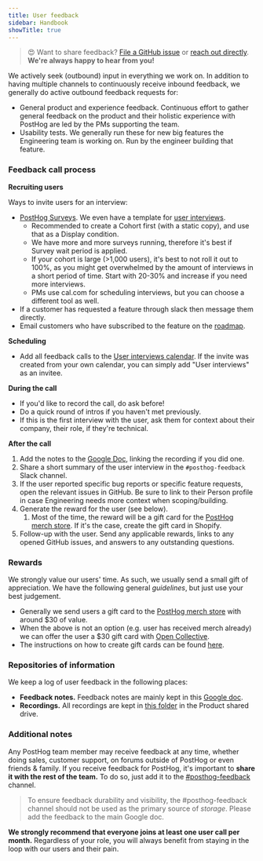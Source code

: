 ```yaml
---
title: User feedback
sidebar: Handbook
showTitle: true
---
```


> 😍 Want to share feedback? [File a GitHub issue](https://github.com/PostHog) or [reach out directly](https://app.posthog.com/home#supportModal). **We're always happy to hear from you!**

We actively seek (outbound) input in everything we work on. In addition to having multiple channels to continuously receive inbound feedback, we generally do active outbound feedback requests for:
- General product and experience feedback. Continuous effort to gather general feedback on the product and their holistic experience with PostHog are led by the PMs supporting the team.
- Usability tests. We generally run these for new big features the Engineering team is working on. Run by the engineer building that feature.

### Feedback call process

**Recruiting users**

Ways to invite users for an interview:
- [PostHog Surveys](https://app.posthog.com/survey_templates). We even have a template for [user interviews](/templates/user-interview).
   - Recommended to create a Cohort first (with a static copy), and use that as a Display condition.
   - We have more and more surveys running, therefore it's best if Survey wait period is applied.
   - If your cohort is large (>1,000 users), it's best to not roll it out to 100%, as you might get overwhelmed by the amount of interviews in a short period of time. Start with 20-30% and increase if you need more interviews.
   - PMs use cal.com for scheduling interviews, but you can choose a different tool as well.
- If a customer has requested a feature through slack then message them directly.
- Email customers who have subscribed to the feature on the [roadmap](/roadmap).

**Scheduling**
- Add all feedback calls to the [User interviews calendar](https://calendar.google.com/calendar/?cid=Y19tczllaWN1Ym92ZGgxYWhzNmtoY2xpNTQ3b0Bncm91cC5jYWxlbmRhci5nb29nbGUuY29t). If the invite was created from your own calendar, you can simply add "User interviews" as an invitee.

**During the call**
- If you'd like to record the call, do ask before!
- Do a quick round of intros if you haven't met previously.
- If this is the first interview with the user, ask them for context about their company, their role, if they're technical.

**After the call**
1. Add the notes to the [Google Doc][feedback-doc], linking the recording if you did one.
2. Share a short summary of the user interview in the `#posthog-feedback` Slack channel.
3. If the user reported specific bug reports or specific feature requests, open the relevant issues in GitHub. Be sure to link to their Person profile in case Engineering needs more context when scoping/building.
3. Generate the reward for the user (see below).
   1. Most of the time, the reward will be a gift card for the [PostHog merch store](https://merch.posthog.com/). If it's the case, create the gift card in Shopify.
4. Follow-up with the user. Send any applicable rewards, links to any opened GitHub issues, and answers to any outstanding questions.

### Rewards 
We strongly value our users' time. As such, we usually send a small gift of appreciation. We have the following general _guidelines_, but just use your best judgement.
- Generally we send users a gift card to the [PostHog merch store](https://merch.posthog.com/) with around $30 of value.
- When the above is not an option (e.g. user has received merch already) we can offer the user a $30 gift card with [Open Collective](https://opencollective.com/).
- The instructions on how to create gift cards can be found [here](/handbook/growth/sales/yc-onboarding#after-the-call).

### Repositories of information 
We keep a log of user feedback in the following places:
- **Feedback notes.** Feedback notes are mainly kept in this [Google doc][feedback-doc].
- **Recordings.** All recordings are kept in [this folder][recordings] in the Product shared drive.

### Additional notes
Any PostHog team member may receive feedback at any time, whether doing sales, customer support, on forums outside of PostHog or even friends & family. If you receive feedback for PostHog, it's important to **share it with the rest of the team.** To do so, just add it to the [#posthog-feedback](https://posthog.slack.com/archives/C011L071P8U) channel.

<blockquote class='warning-note'>
To ensure feedback durability and visibility, the #posthog-feedback channel should not be used as the primary source of <i>storage</i>. Please add the feedback to the main Google doc.
</blockquote>

**We strongly recommend that everyone joins at least one user call per month.** Regardless of your role, you will always benefit from staying in the loop with our users and their pain.

[feedback-doc]: https://docs.google.com/document/d/1762fbEbFOVZUr24jQ3pFFj91ViY72TWrTgD-JxRJ5Tc/edit
[recordings]: https://drive.google.com/drive/folders/1kmhj0GMAZTjVauN8JJKs_U7BgaD7XnUJ?usp=sharing
